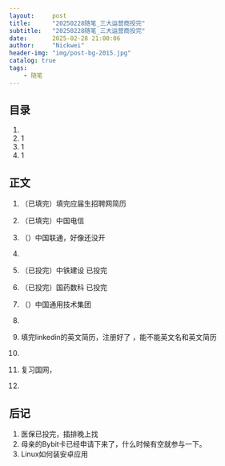 ```yaml
---
layout:     post
title:      "20250228随笔_三大运营商投完"
subtitle:   "20250228随笔_三大运营商投完"
date:       2025-02-28 21:00:06
author:     "Nickwei"
header-img: "img/post-bg-2015.jpg"
catalog: true
tags:
    - 随笔
---
```


## 目录


1. 
2. 1
3. 1
4. 1












## 正文

1. （已填完）填完应届生招聘网简历

1. （已填完）中国电信

1. （）中国联通，好像还没开

1. 

    

1. （已投完）中铁建设 已投完

1. （已投完）国药数科  已投完

1. （）中国通用技术集团  

1. 

1. 填完linkedin的英文简历，注册好了 ，能不能英文名和英文简历

1. 

1. 复习国网，

1. 





















## 后记

1. 医保已投完，插排晚上找
2. 母亲的Bybit卡已经申请下来了，什么时候有空就参与一下。
3. Linux如何装安卓应用
